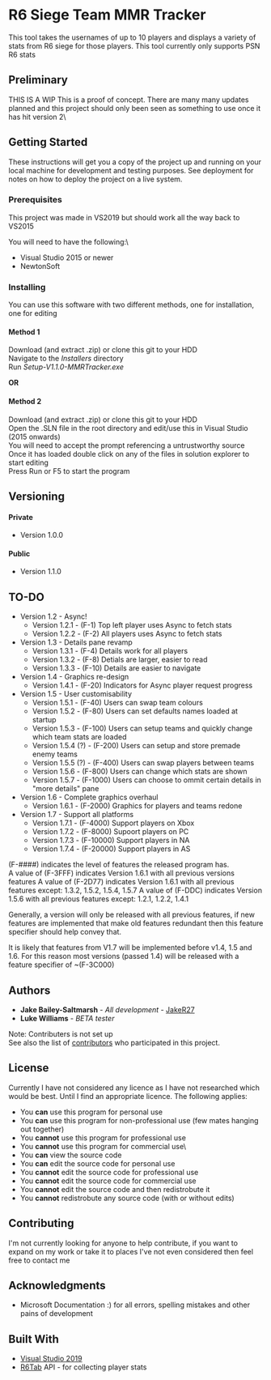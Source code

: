 # R6 Siege Team MMR Tracker

This tool takes the usernames of up to 10 players and displays a variety of stats from R6 siege for those players.
This tool currently only supports PSN R6 stats


## Preliminary
THIS IS A WIP
This is a proof of concept. There are many many updates planned and this project should only been seen as something to use once it has hit version 2\

## Getting Started
These instructions will get you a copy of the project up and running on your local machine for development and testing purposes. See deployment for notes on how to deploy the project on a live system.

### Prerequisites
This project was made in VS2019 but should work all the way back to VS2015

You will need to have the following:\
* Visual Studio 2015 or newer
* NewtonSoft

### Installing
You can use this software with two different methods, one for installation, one for editing

#### Method 1
Download (and extract .zip) or clone this git to your HDD\
Navigate to the *Installers* directory\
Run *Setup-V1.1.0-MMRTracker.exe*

**OR**

#### Method 2
Download (and extract .zip) or clone this git to your HDD\
Open the .SLN file in the root directory and edit/use this in Visual Studio (2015 onwards)\
You will need to accept the prompt referencing a untrustworthy source\
Once it has loaded double click on any of the files in solution explorer to start editing\
Press Run or F5 to start the program

## Versioning

#### Private
* Version 1.0.0

#### Public
* Version 1.1.0

## TO-DO
* Version 1.2 - Async!
  * Version 1.2.1 - (F-1) Top left player uses Async to fetch stats
  * Version 1.2.2 - (F-2) All players uses Async to fetch stats
* Version 1.3 - Details pane revamp
  * Version 1.3.1 - (F-4) Details work for all players
  * Version 1.3.2 - (F-8) Detials are larger, easier to read
  * Version 1.3.3 - (F-10) Details are easier to navigate
* Version 1.4 - Graphics re-design
  * Version 1.4.1 - (F-20) Indicators for Async player request progress
* Version 1.5 - User customisability
  * Version 1.5.1 - (F-40) Users can swap team colours
  * Version 1.5.2 - (F-80) Users can set defaults names loaded at startup
  * Version 1.5.3 - (F-100) Users can setup teams and quickly change which team stats are loaded
  * Version 1.5.4 (?) - (F-200) Users can setup and store premade enemy teams
  * Version 1.5.5 (?) - (F-400) Users can swap players between teams
  * Version 1.5.6 - (F-800) Users can change which stats are shown
  * Version 1.5.7 - (F-1000) Users can choose to ommit certain details in "more details" pane
* Version 1.6 - Complete graphics overhaul
  * Version 1.6.1 - (F-2000) Graphics for players and teams redone
* Version 1.7 - Support all platforms
  * Version 1.7.1 - (F-4000) Support players on Xbox
  * Version 1.7.2 - (F-8000) Supoort players on PC
  * Version 1.7.3 - (F-10000) Support players in NA
  * Version 1.7.4 - (F-20000) Support players in AS
  
(F-####) indicates the level of features the released program has.\
A value of (F-3FFF) indicates Version 1.6.1 with all previous versions features
A value of (F-2D77) indicates Version 1.6.1 with all previous features except: 1.3.2, 1.5.2, 1.5.4, 1.5.7
A value of (F-DDC) indicates Version 1.5.6 with all previous features except: 1.2.1, 1.2.2, 1.4.1

Generally, a version will only be released with all previous features, if new features are implemented that make old features redundant then this feature specifier should help convey that.

It is likely that features from V1.7 will be implemented before v1.4, 1.5 and 1.6. For this reason most versions (passed 1.4) will be released with a feature specifier of ~(F-3C000) 

## Authors

* **Jake Bailey-Saltmarsh** - *All development* - [JakeR27](https://github.com/JakeR27)
* **Luke Williams** - *BETA tester*

Note: Contributers is not set up\
See also the list of [contributors](https://github.com/JakeR27) who participated in this project.

## License

Currently I have not considered any licence as I have not researched which would be best.
Until I find an appropriate licence. The following applies:
* You **can** use this program for personal use
* You **can** use this program for non-professional use (few mates hanging out together)
* You **cannot** use this program for professional use
* You **cannot** use this program for commercial use\
* You **can** view the source code
* You **can** edit the source code for personal use
* You **cannot** edit the source code for professional use
* You **cannot** edit the source code for commercial use
* You **cannot** edit the source code and then redistrobute it
* You **cannot** redistrobute any source code (with or without edits)

## Contributing

I'm not currently looking for anyone to help contribute, if you want to expand on my work or take it to places I've not even considered then feel free to contact me

## Acknowledgments

* Microsoft Documentation :) for all errors, spelling mistakes and other pains of development

## Built With

* [Visual Studio 2019](https://visualstudio.microsoft.com/vs/)
* [R6Tab](https://r6tab.com/) API - for collecting player stats

